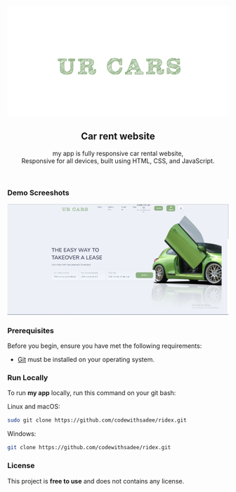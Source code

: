 <div align="center">
  
  <!-- ![GitHub repo size](https://img.shields.io/github/repo-size/AZEIKAR1/OurPfe)
  
[![linkedin Follow](https://img.shields.io/twitter/follow/codewithsadee_?style=social)](https://twitter.com/intent/follow?screen_name=codewithsadee_)
  [![YouTube Video Views](https://img.shields.io/youtube/views/DJAK-KODM5E?style=social)](https://youtu.be/DJAK-KODM5E) -->

  <br />
  <br />
  
  <img src="./readme-images/logo.svg" />

  <h2 align="center"> Car rent website</h2>

  my app is fully responsive car rental website, <br />Responsive for all devices, built using HTML, CSS, and JavaScript.

  <!-- <a href="https://codewithsadee.github.io/ridex/"><strong>➥ Live Demo</strong></a> -->

</div>

<br />

### Demo Screeshots

![Ridex Desktop Demo](./readme-images/desktop.png "Desktop Demo")

### Prerequisites

Before you begin, ensure you have met the following requirements:

* [Git](https://git-scm.com/downloads "Download Git") must be installed on your operating system.

### Run Locally

To run **my app** locally, run this command on your git bash:

Linux and macOS:

```bash
sudo git clone https://github.com/codewithsadee/ridex.git
```

Windows:

```bash
git clone https://github.com/codewithsadee/ridex.git
```


### License

This project is **free to use** and does not contains any license.
